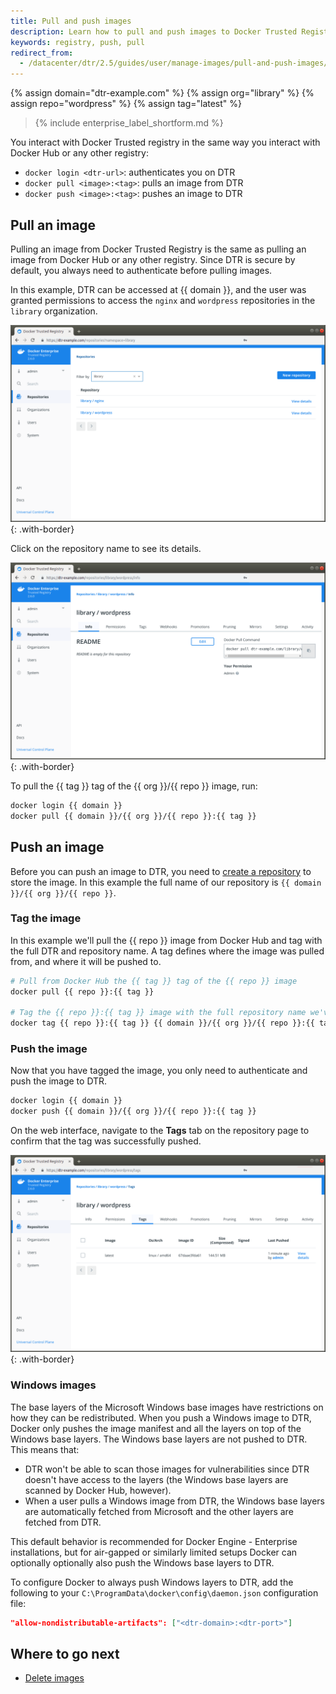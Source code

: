 ```yaml
---
title: Pull and push images
description: Learn how to pull and push images to Docker Trusted Registry.
keywords: registry, push, pull
redirect_from:
  - /datacenter/dtr/2.5/guides/user/manage-images/pull-and-push-images/
---
```


{% assign domain="dtr-example.com" %}
{% assign org="library" %}
{% assign repo="wordpress" %}
{% assign tag="latest" %}

>{% include enterprise_label_shortform.md %}

You interact with Docker Trusted registry in the same way you interact with
Docker Hub or any other registry:

* `docker login <dtr-url>`: authenticates you on DTR
* `docker pull <image>:<tag>`: pulls an image from DTR
* `docker push <image>:<tag>`: pushes an image to DTR

## Pull an image

Pulling an image from Docker Trusted Registry is the same as pulling an image
from Docker Hub or any other registry. Since DTR is secure by default, you
always need to authenticate before pulling images.

In this example, DTR can be accessed at {{ domain }}, and the user
was granted permissions to access the `nginx` and `wordpress` repositories in the `library` organization.

![](../../images/pull-push-images-1.png){: .with-border}

Click on the repository name to see its details.

![](../../images/pull-push-images-2.png){: .with-border}

To pull the {{ tag }} tag of the {{ org }}/{{ repo }} image, run:

```bash
docker login {{ domain }}
docker pull {{ domain }}/{{ org }}/{{ repo }}:{{ tag }}
```

## Push an image

Before you can push an image to DTR, you need to [create a repository](index.md)
to store the image. In this example the full name of our repository is
`{{ domain }}/{{ org }}/{{ repo }}`.

### Tag the image

In this example we'll pull the {{ repo }} image from Docker Hub and tag with
the full DTR and repository name. A tag defines where the image was pulled
from, and where it will be pushed to.

```bash
# Pull from Docker Hub the {{ tag }} tag of the {{ repo }} image
docker pull {{ repo }}:{{ tag }}

# Tag the {{ repo }}:{{ tag }} image with the full repository name we've created in DTR
docker tag {{ repo }}:{{ tag }} {{ domain }}/{{ org }}/{{ repo }}:{{ tag }}
```

### Push the image

Now that you have tagged the image, you only need to authenticate and push the
image to DTR.

```bash
docker login {{ domain }}
docker push {{ domain }}/{{ org }}/{{ repo }}:{{ tag }}
```

On the web interface, navigate to the **Tags** tab on the repository page to confirm that the tag was successfully pushed.

![](../../images/pull-push-images-3.png){: .with-border}

### Windows images

The base layers of the Microsoft Windows base images have restrictions on how
they can be redistributed. When you push a Windows image to DTR, Docker only
pushes the image manifest and all the layers on top of the Windows base layers.
The Windows base layers are not pushed to DTR. This means that:

* DTR won't be able to scan those images for vulnerabilities since DTR doesn't
have access to the layers (the Windows base layers are scanned by Docker Hub,
however).
* When a user pulls a Windows image from DTR, the Windows base layers are
automatically fetched from Microsoft and the other layers are fetched from DTR.

This default behavior is recommended for Docker Engine - Enterprise installations, but
for air-gapped or similarly limited setups Docker can optionally optionally also
push the Windows base layers to DTR.

To configure Docker to always push Windows layers to DTR, add the following
to your `C:\ProgramData\docker\config\daemon.json` configuration file:

```json
"allow-nondistributable-artifacts": ["<dtr-domain>:<dtr-port>"]
```

## Where to go next

- [Delete images](delete-images.md)
